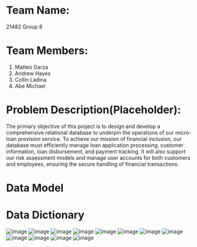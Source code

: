 
# Team Name:
21482 Group 8
# Team Members:
1. Matteo Garza
2. Andrew Hayes
3. Collin Ladina
4. Abe Michael
# Problem Description(Placeholder):
The primary objective of this project is to design and develop a comprehensive relational database to underpin the operations of our micro-loan provision service. To achieve our mission of financial inclusion, our database must efficiently manage loan application processing, customer information, loan disbursement, and payment tracking. It will also support our risk assessment models and manage user accounts for both customers and employees, ensuring the secure handling of financial transactions.
# Data Model 



# Data Dictionary 
![image](https://github.com/AH171717/MIST-4610-Group-8/assets/163201574/742cbf36-f9aa-4cf6-b4df-2b10b25650db)
![image](https://github.com/AH171717/MIST-4610-Group-8/assets/163201574/4d7b1603-c33b-4790-b12c-b628477b67e1)
![image](https://github.com/AH171717/MIST-4610-Group-8/assets/163201574/ef8c9820-beea-4000-8daa-a8d22fb844e6)
![image](https://github.com/AH171717/MIST-4610-Group-8/assets/163201574/c1e81154-1fc8-4359-af8a-8d94fcbd254b)
![image](https://github.com/AH171717/MIST-4610-Group-8/assets/163201574/0f80763f-77aa-424a-806b-0570a5fe44e5)
![image](https://github.com/AH171717/MIST-4610-Group-8/assets/163201574/1f87cab5-44f9-4559-b888-cadafa7d92f0)
![image](https://github.com/AH171717/MIST-4610-Group-8/assets/163201574/a82883a0-2a17-4375-ade6-728063e74694)
![image](https://github.com/AH171717/MIST-4610-Group-8/assets/163201574/9e933aee-8c99-4552-93db-49842ff559df)
![image](https://github.com/AH171717/MIST-4610-Group-8/assets/163201574/edbea620-00e8-4bf0-9943-518fbdcf7c69)
![image](https://github.com/AH171717/MIST-4610-Group-8/assets/163201574/1c9d70c6-25a7-45b3-923b-7711bd994045)
![image](https://github.com/AH171717/MIST-4610-Group-8/assets/163201574/420529fe-e3ce-4709-95ce-40df43f55589)
![image](https://github.com/AH171717/MIST-4610-Group-8/assets/163201574/e91b9962-393d-45c2-af0e-b68b44a16ba3)

